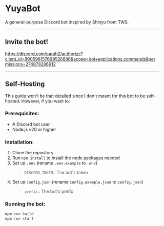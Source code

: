 # YuyaBot

A general-purpose Discord bot inspired by Shinyu from TWS.

---

## Invite the bot!

https://discord.com/oauth2/authorize?client_id=890596157699526686&scope=bot+applications.commands&permissions=274878286912

---

## Self-Hosting

This guide won't be that detailed since I don't meant for this bot to be self-hosted. However, if you want to:

### Prerequisites:

-   A Discord bot user
-   Node.js v20 or higher

### Installation:

1. Clone the repository
2. Run `npm install` to install the node packages needed
3. Set up `.env` (rename `.env.example` to `.env`)
    > `DISCORD_TOKEN` : The bot's token
4. Set up `config.json` (rename `config.example.json` to `config.json`)
    > `prefix` : The bot's prefix

### Running the bot:

```bash
npm run build
npm run start
```
